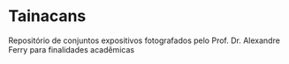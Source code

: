 # Tainacans
 Repositório de conjuntos expositivos fotografados pelo Prof. Dr. Alexandre Ferry para finalidades acadêmicas
